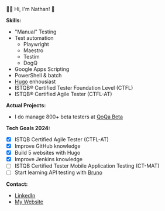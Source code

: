 👋🏻 Hi, I'm Nathan! 🏁

**Skills:**
* "Manual" Testing
* Test automation
  * Playwright
  * Maestro
  * Testim
  * DogQ
* Google Apps Scripting
* PowerShell & batch
* [Hugo](https://github.com/gohugoio/hugo) enhousiast
* ISTQB® Certified Tester Foundation Level (CTFL)
* ISTQB® Certified Agile Tester (CTFL-AT)

**Actual Projects:**
* I do manage 800+ beta testers at [QoQa Beta](https://qblog.qoqa.ch/posts/5035)

**Tech Goals 2024:**
- [x] ISTQB Certified Agile Tester (CTFL-AT)
- [x] Improve GitHub knowledge
- [x] Build 5 websites with Hugo
- [x] Improve Jenkins knowledge
- [ ] ISTQB Certified Tester Mobile Application Testing (CT-MAT)
- [ ] Start learning API testing with [Bruno](usebruno.com)

**Contact:**
* [LinkedIn](https://www.linkedin.com/in/nathanbuache)
* [My Website](https://nthnb.ch)
